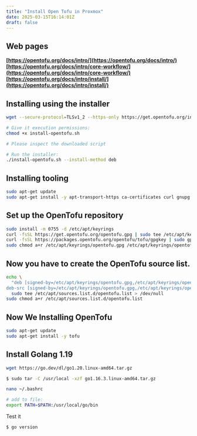 ```yaml
---
title: "Install Open Tofu in Proxmox"
date: 2025-03-15T16:14:01Z
draft: false
---
```

## Web pages
**[https://opentofu.org/docs/intro/](https://opentofu.org/docs/intro/)** \
**[https://opentofu.org/docs/intro/core-workflow/](https://opentofu.org/docs/intro/core-workflow/)** \
**[https://opentofu.org/docs/intro/install/](https://opentofu.org/docs/intro/install/)**

## Installing using the installer
```bash
wget --secure-protocol=TLSv1_2 --https-only https://get.opentofu.org/install-opentofu.sh -O install-opentofu.sh

# Give it execution permissions:
chmod +x install-opentofu.sh

# Please inspect the downloaded script

# Run the installer:
./install-opentofu.sh --install-method deb
```
## Installing tooling
```bash
sudo apt-get update
sudo apt-get install -y apt-transport-https ca-certificates curl gnupg
```

## Set up the OpenTofu repository
```bash
sudo install -m 0755 -d /etc/apt/keyrings
curl -fsSL https://get.opentofu.org/opentofu.gpg | sudo tee /etc/apt/keyrings/opentofu.gpg >/dev/null
curl -fsSL https://packages.opentofu.org/opentofu/tofu/gpgkey | sudo gpg --no-tty --batch --dearmor -o /etc/apt/keyrings/opentofu-repo.gpg >/dev/null
sudo chmod a+r /etc/apt/keyrings/opentofu.gpg /etc/apt/keyrings/opentofu-repo.gpg
```

## Now you have to create the OpenTofu source list.
```bash
echo \
  "deb [signed-by=/etc/apt/keyrings/opentofu.gpg,/etc/apt/keyrings/opentofu-repo.gpg] https://packages.opentofu.org/opentofu/tofu/any/ any main
deb-src [signed-by=/etc/apt/keyrings/opentofu.gpg,/etc/apt/keyrings/opentofu-repo.gpg] https://packages.opentofu.org/opentofu/tofu/any/ any main" | \
  sudo tee /etc/apt/sources.list.d/opentofu.list > /dev/null
sudo chmod a+r /etc/apt/sources.list.d/opentofu.list
```

## Now We Installing OpenTofu
```bash
sudo apt-get update
sudo apt-get install -y tofu
```


 
## Install Golang 1.19
```bash
wget https://go.dev/dl/go1.20.linux-amd64.tar.gz

$ sudo tar -C /usr/local -xzf go1.16.3.linux-amd64.tar.gz

nano ~/.bashrc

# add to file:
export PATH=$PATH:/usr/local/go/bin
```

Test it
```bash
$ go version
```

## 
